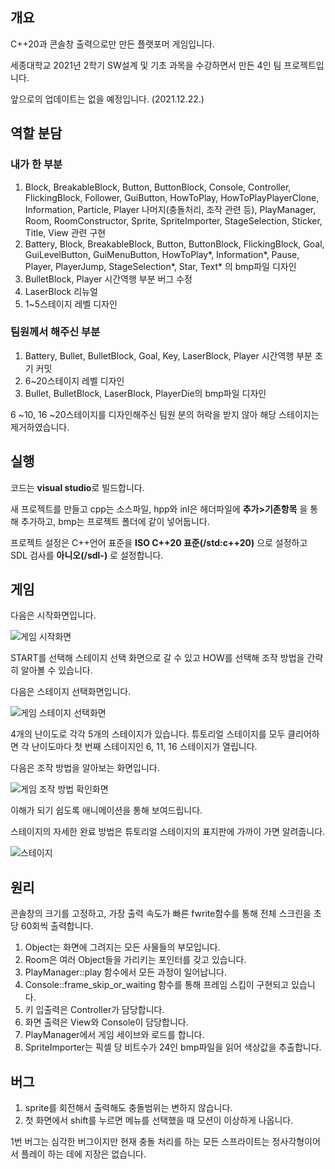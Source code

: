 ## 개요

C++20과 콘솔창 출력으로만 만든 플랫포머 게임입니다.

세종대학교 2021년 2학기 SW설계 및 기초 과목을 수강하면서 만든 4인 팀 프로젝트입니다.

앞으로의 업데이트는 없을 예정입니다. (2021.12.22.)

## 역할 분담

### 내가 한 부분

1. Block, BreakableBlock, Button, ButtonBlock, Console, Controller, FlickingBlock, Follower, GuiButton, HowToPlay, HowToPlayPlayerClone, Information, Particle, Player 나머지(충돌처리, 조작 관련 등), PlayManager, Room, RoomConstructor, Sprite, SpriteImporter, StageSelection, Sticker, Title, View 관련 구현
2. Battery, Block, BreakableBlock, Button, ButtonBlock, FlickingBlock, Goal, GuiLevelButton, GuiMenuButton, HowToPlay*, Information*, Pause, Player, PlayerJump, StageSelection*, Star, Text* 의 bmp파일 디자인
3. BulletBlock, Player 시간역행 부분 버그 수정
4. LaserBlock 리뉴얼
5. 1~5스테이지 레벨 디자인

### 팀원께서 해주신 부분

1. Battery, Bullet, BulletBlock, Goal, Key, LaserBlock, Player 시간역행 부분 초기 커밋
2. 6~20스테이지 레벨 디자인
3. Bullet, BulletBlock, LaserBlock, PlayerDie의 bmp파일 디자인

6 ~10, 16 ~20스테이지를 디자인해주신 팀원 분의 허락을 받지 않아 해당 스테이지는 제거하였습니다.

## 실행

코드는 **visual studio**로 빌드합니다.

새 프로젝트를 만들고 cpp는 소스파일, hpp와 inl은 헤더파일에 **추가>기존항목** 을 통해 추가하고, bmp는 프로젝트 폴더에 같이 넣어둡니다.

프로젝트 설정은 C++언어 표준을 **ISO C++20 표준(/std:c++20)** 으로 설정하고 SDL 검사를 **아니오(/sdl-)** 로 설정합니다.

## 게임

다음은 시작화면입니다.

![게임 시작화면](https://user-images.githubusercontent.com/63408412/147127283-f77a3257-da90-46f3-8651-22c4fa6796ae.png)

START를 선택해 스테이지 선택 화면으로 갈 수 있고 HOW를 선택해 조작 방법을 간략히 알아볼 수 있습니다.

다음은 스테이지 선택화면입니다.

![게임 스테이지 선택화면](https://user-images.githubusercontent.com/63408412/146978418-0681d3dd-15f2-460c-85bb-81551c7291ef.png)

4개의 난이도로 각각 5개의 스테이지가 있습니다. 튜토리얼 스테이지를 모두 클리어하면 각 난이도마다 첫 번째 스테이지인 6, 11, 16 스테이지가 열립니다.

다음은 조작 방법을 알아보는 화면입니다.

![게임 조작 방법 확인화면](https://user-images.githubusercontent.com/63408412/147127389-37bf1df3-c58a-490c-a2f8-c9e8cf8b08ea.png)

이해가 되기 쉽도록 애니메이션을 통해 보여드립니다.

스테이지의 자세한 완료 방법은 튜토리얼 스테이지의 표지판에 가까이 가면 알려줍니다.

![스테이지 ](https://user-images.githubusercontent.com/63408412/146978994-eb94f542-4f2d-44d1-afcd-3ec8c56423a1.png)

## 원리

콘솔창의 크기를 고정하고, 가장 출력 속도가 빠른 fwrite함수를 통해 전체 스크린을 초당 60회씩 출력합니다.

1. Object는 화면에 그려지는 모든 사물들의 부모입니다.
2. Room은 여러 Object들을 가리키는 포인터를 갖고 있습니다.
3. PlayManager::play 함수에서 모든 과정이 일어납니다.
4. Console::frame_skip_or_waiting 함수를 통해 프레임 스킵이 구현되고 있습니다.
5. 키 입출력은 Controller가 담당합니다.
6. 화면 출력은 View와 Console이 담당합니다.
7. PlayManager에서 게임 세이브와 로드를 합니다.
8. SpriteImporter는 픽셀 당 비트수가 24인 bmp파일을 읽어 색상값을 추출합니다.

## 버그

1. sprite를 회전해서 출력해도 충돌범위는 변하지 않습니다.
2. 첫 화면에서 shift를 누르면 메뉴를 선택했을 때 모션이 이상하게 나옵니다.

1번 버그는 심각한 버그이지만 현재 충돌 처리를 하는 모든 스프라이트는 정사각형이어서 플레이 하는 데에 지장은 없습니다.

